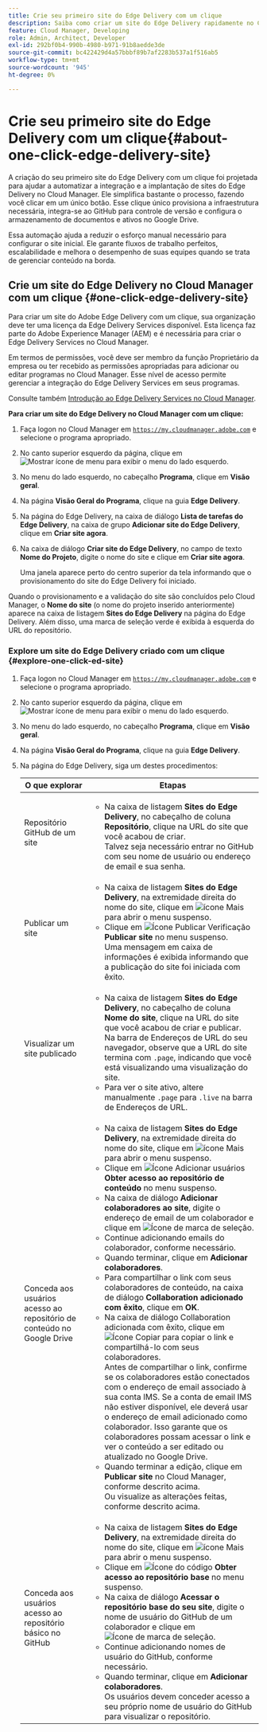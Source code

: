 ```yaml
---
title: Crie seu primeiro site do Edge Delivery com um clique
description: Saiba como criar um site do Edge Delivery rapidamente no Cloud Manager com apenas um clique.
feature: Cloud Manager, Developing
role: Admin, Architect, Developer
exl-id: 292bf0b4-990b-4980-b971-91b8aedde3de
source-git-commit: bc422429d4a57bbbf89b7af2283b537a1f516ab5
workflow-type: tm+mt
source-wordcount: '945'
ht-degree: 0%

---
```


# Crie seu primeiro site do Edge Delivery com um clique{#about-one-click-edge-delivery-site}

A criação do seu primeiro site do Edge Delivery com um clique foi projetada para ajudar a automatizar a integração e a implantação de sites do Edge Delivery no Cloud Manager. Ele simplifica bastante o processo, fazendo você clicar em um único botão. Esse clique único provisiona a infraestrutura necessária, integra-se ao GitHub para controle de versão e configura o armazenamento de documentos e ativos no Google Drive.

Essa automação ajuda a reduzir o esforço manual necessário para configurar o site inicial. Ele garante fluxos de trabalho perfeitos, escalabilidade e melhora o desempenho de suas equipes quando se trata de gerenciar conteúdo na borda.

<!-- Check out this quick 2-minute video for a step-by-step walkthrough on creating your first Edge Delivery site—no hassle, just one click.

>[!VIDEO](https://video.tv.adobe.com/v/3458975?quality=12&learn=on) -->



<!--
## Practical use cases {#use-cases}

| Use case | Description |
| --- | --- |
| Website and application deployment | <ul><li>Automate the hosting and delivery of static or dynamic sites.</li><li>Ensure fast performance through edge caching. </li></ul> |
| API gateway and content delivery | <ul><li>Optimize API responses by caching data at the edge.</li><li>Reduce backend load and improved response times. </li></ul> |
| Real-time content updates | <ul><li>Instant deployment of new content across edge locations.</li><li>Support integration with automated content pipelines. </li></ul> |
| Edge computing workloads | <ul><li>Support serverless computing to process workloads closer to users.</li><li>Reduce latency and enhance performance. </li></ul> |
| Security and governance | <ul><li>Security is provided with integrated DDoS (Distributed Denial of Service) protection and WAF (Web Application Firewall) integration.</li><li>Ensure that content is delivered securely through TLS (Transport Security Layer) encryption. </li></ul> |
-->





## Crie um site do Edge Delivery no Cloud Manager com um clique {#one-click-edge-delivery-site}

Para criar um site do Adobe Edge Delivery com um clique, sua organização deve ter uma licença da Edge Delivery Services disponível. Esta licença faz parte do Adobe Experience Manager (AEM) e é necessária para criar o Edge Delivery Services no Cloud Manager.

Em termos de permissões, você deve ser membro da função Proprietário da empresa ou ter recebido as permissões apropriadas para adicionar ou editar programas no Cloud Manager. Esse nível de acesso permite gerenciar a integração do Edge Delivery Services em seus programas.

Consulte também [Introdução ao Edge Delivery Services no Cloud Manager](/help/implementing/cloud-manager/edge-delivery/introduction-to-edge-delivery-services.md).

<!-- PROPER AEM BOT CONFIGURATIONS MUST BE IN PLACE FIRST FOR AUTOMATIC CONTENT UPDATES? TRUE or FALSE? -->

**Para criar um site do Edge Delivery no Cloud Manager com um clique:**

1. Faça logon no Cloud Manager em [`https://my.cloudmanager.adobe.com`](https://my.cloudmanager.adobe.com/) e selecione o programa apropriado.
1. No canto superior esquerdo da página, clique em ![Mostrar ícone de menu](https://spectrum.adobe.com/static/icons/workflow_18/Smock_ShowMenu_18_N.svg) para exibir o menu do lado esquerdo.
1. No menu do lado esquerdo, no cabeçalho **Programa**, clique em **Visão geral**.
1. Na página **Visão Geral do Programa**, clique na guia **Edge Delivery**.
1. Na página do Edge Delivery, na caixa de diálogo **Lista de tarefas do Edge Delivery**, na caixa de grupo **Adicionar site do Edge Delivery**, clique em **Criar site agora**.
1. Na caixa de diálogo **Criar site do Edge Delivery**, no campo de texto **Nome do Projeto**, digite o nome do site e clique em **Criar site agora**.

   Uma janela aparece perto do centro superior da tela informando que o provisionamento do site do Edge Delivery foi iniciado.

Quando o provisionamento e a validação do site são concluídos pelo Cloud Manager, o **Nome do site** (o nome do projeto inserido anteriormente) aparece na caixa de listagem **Sites do Edge Delivery** na página do Edge Delivery. Além disso, uma marca de seleção verde é exibida à esquerda do URL do repositório.


### Explore um site do Edge Delivery criado com um clique {#explore-one-click-ed-site}

1. Faça logon no Cloud Manager em [`https://my.cloudmanager.adobe.com`](https://my.cloudmanager.adobe.com/) e selecione o programa apropriado.
1. No canto superior esquerdo da página, clique em ![Mostrar ícone de menu](https://spectrum.adobe.com/static/icons/workflow_18/Smock_ShowMenu_18_N.svg) para exibir o menu do lado esquerdo.
1. No menu do lado esquerdo, no cabeçalho **Programa**, clique em **Visão geral**.
1. Na página **Visão Geral do Programa**, clique na guia **Edge Delivery**.
1. Na página do Edge Delivery, siga um destes procedimentos:

   | O que explorar | Etapas |
   | --- | --- |
   | Repositório GitHub de um site | <ul><li>Na caixa de listagem **Sites do Edge Delivery**, no cabeçalho de coluna **Repositório**, clique na URL do site que você acabou de criar.<br>Talvez seja necessário entrar no GitHub com seu nome de usuário ou endereço de email e sua senha.</li> |
   | Publicar um site | <ul><li> Na caixa de listagem **Sites do Edge Delivery**, na extremidade direita do nome do site, clique em ![ícone Mais](https://spectrum.adobe.com/static/icons/workflow_18/Smock_More_18_N.svg) para abrir o menu suspenso.</li><li>Clique em ![Ícone Publicar Verificação](https://spectrum.adobe.com/static/icons/workflow_18/Smock_PublishCheck_18_N.svg) **Publicar site** no menu suspenso.<br>Uma mensagem em caixa de informações é exibida informando que a publicação do site foi iniciada com êxito.</li></ul> |
   | Visualizar um site publicado | <ul><li>Na caixa de listagem **Sites do Edge Delivery**, no cabeçalho de coluna **Nome do site**, clique na URL do site que você acabou de criar e publicar.<br>Na barra de Endereços de URL do seu navegador, observe que a URL do site termina com `.page`, indicando que você está visualizando uma visualização do site.</li><li>Para ver o site ativo, altere manualmente `.page` para `.live` na barra de Endereços de URL.</li></ul> |
   | Conceda aos usuários acesso ao repositório de conteúdo no Google Drive | <ul><li> Na caixa de listagem **Sites do Edge Delivery**, na extremidade direita do nome do site, clique em ![ícone Mais](https://spectrum.adobe.com/static/icons/workflow_18/Smock_More_18_N.svg) para abrir o menu suspenso.</li><li>Clique em ![Ícone Adicionar usuários](https://spectrum.adobe.com/static/icons/workflow_18/Smock_UsersAdd_18_N.svg) **Obter acesso ao repositório de conteúdo** no menu suspenso.</li><li>Na caixa de diálogo **Adicionar colaboradores ao site**, digite o endereço de email de um colaborador e clique em ![Ícone de marca de seleção](https://spectrum.adobe.com/static/icons/workflow_18/Smock_Checkmark_18_N.svg).</li><li>Continue adicionando emails do colaborador, conforme necessário.</li><li>Quando terminar, clique em **Adicionar colaboradores**.</li><li>Para compartilhar o link com seus colaboradores de conteúdo, na caixa de diálogo **Collaboration adicionado com êxito**, clique em **OK**.</li><li>Na caixa de diálogo Collaboration adicionada com êxito, clique em ![Ícone Copiar](https://spectrum.adobe.com/static/icons/workflow_18/Smock_Copy_18_N.svg) para copiar o link e compartilhá-lo com seus colaboradores.<br>Antes de compartilhar o link, confirme se os colaboradores estão conectados com o endereço de email associado à sua conta IMS. Se a conta de email IMS não estiver disponível, ele deverá usar o endereço de email adicionado como colaborador. Isso garante que os colaboradores possam acessar o link e ver o conteúdo a ser editado ou atualizado no Google Drive.</li><li>Quando terminar a edição, clique em **Publicar site** no Cloud Manager, conforme descrito acima.<br>Ou visualize as alterações feitas, conforme descrito acima.</li></ul> |
   | Conceda aos usuários acesso ao repositório básico no GitHub | <ul><li> Na caixa de listagem **Sites do Edge Delivery**, na extremidade direita do nome do site, clique em ![ícone Mais](https://spectrum.adobe.com/static/icons/workflow_18/Smock_More_18_N.svg) para abrir o menu suspenso.</li><li>Clique em ![Ícone do código](https://spectrum.adobe.com/static/icons/workflow_18/Smock_Code_18_N.svg) **Obter acesso ao repositório base** no menu suspenso.</li><li>Na caixa de diálogo **Acessar o repositório base do seu site**, digite o nome de usuário do GitHub de um colaborador e clique em ![Ícone de marca de seleção](https://spectrum.adobe.com/static/icons/workflow_18/Smock_Checkmark_18_N.svg).</li><li>Continue adicionando nomes de usuário do GitHub, conforme necessário.</li><li>Quando terminar, clique em **Adicionar colaboradores**.</li>Os usuários devem conceder acesso a seu próprio nome de usuário do GitHub para visualizar o repositório. |
